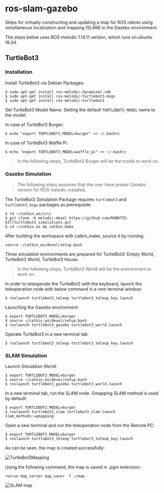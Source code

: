 # ros-slam-gazebo
Steps for virtually constructing and updating a map for ROS robots using simultaneous localization and mapping (SLAM) in the Gazebo environment.

The steps below uses ROS melodic 1.14.11 version, which runs on ubuntu 18.04.

## TurtleBot3 

### Installation
Install TurtleBot3 via Debian Packages:
```
$ sudo apt-get install ros-melodic-dynamixel-sdk
$ sudo apt-get install ros-melodic-turtlebot3-msgs
$ sudo apt-get install ros-melodic-turtlebot3
```

Set TurtleBot3 Model Name:
Setting the default `TURTLEBOT3_MODEL` name to the model.

In case of TurtleBot3 Burger:
```
$ echo "export TURTLEBOT3_MODEL=burger" >> ~/.bashrc
```
In case of TurtleBot3 Waffle Pi:
```
$ echo "export TURTLEBOT3_MODEL=waffle_pi" >> ~/.bashrc
```

>In the following steps, TurtleBot3 Burger will be the model to work on.

### Gazebo Simulation 

>The following steps assumes that the user have proper Gazebo version for ROS melodic installed.

The TurtleBot3 Simulation Package requires `turtlebot3` and `turtlebot3_msgs` packages as prerequisite.
```
$ cd ~/catkin_ws/src/
$ git clone -b melodic-devel https://github.com/ROBOTIS-GIT/turtlebot3_simulations.git
$ cd ~/catkin_ws && catkin_make
```

After building the workspace with catkin_make, source it by running:
```
source ~/catkin_ws/devel/setup.bash
```
Three simulation environments are prepared for TurtleBot3: Empty World, TurtleBot3 World, TurtleBot3 House.

>In the following steps, TurtleBot3 World will be the environment to work on.


In order to teleoperate the TurtleBot3 with the keyboard, launch the teleoperation node with below command in a new terminal window:
```
$ roslaunch turtlebot3_teleop turtlebot3_teleop_key.launch
```

Launching the Gazebo environment:
```
$ export TURTLEBOT3_MODEL=burger
$ source ~/catkin_ws/devel/setup.bash
$ roslaunch turtlebot3_gazebo turtlebot3_world.launch
```

Operate TurtleBot3 in a new terminal tab:
```
$ roslaunch turtlebot3_teleop turtlebot3_teleop_key.launch
```

### SLAM Simulation

Launch Simulation World:
```
$ export TURTLEBOT3_MODEL=burger
$ source ~/catkin_ws/devel/setup.bash
$ roslaunch turtlebot3_gazebo turtlebot3_world.launch
```

In a new terminal tab, run the SLAM node. Gmapping SLAM method is used by default:
```
$ export TURTLEBOT3_MODEL=burger
$ roslaunch turtlebot3_slam turtlebot3_slam.launch slam_methods:=gmapping
```

Open a new terminal and run the teleoperation node from the Remote PC:
```
$ export TURTLEBOT3_MODEL=burger
$ roslaunch turtlebot3_teleop turtlebot3_teleop_key.launch
```

As can be seen, the map is created successfully:

![TurtleBot3Mapping](https://user-images.githubusercontent.com/52850659/123856396-b8aa7f00-d929-11eb-97b4-285dae518367.png)

Using the following command, the map is saved in .pgm extension:
```
rosrun map_server map_saver -f ~/map
```

![SLAM map](https://user-images.githubusercontent.com/52850659/123856558-e98ab400-d929-11eb-9d8e-d7b36e3f3f8e.png)



